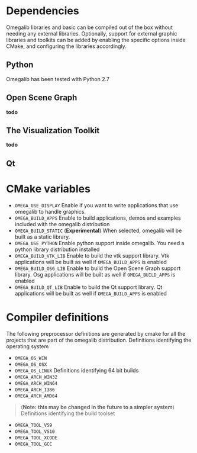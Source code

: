 # Dependencies #
Omegalib libraries and basic can be compiled out of the box without needing any external libraries. Optionally, support for external graphic libraries and toolkits can be added by enabling the specific options inside CMake, and configuring the libraries accordingly.
## Python ##
Omegalib has been tested with Python 2.7
## Open Scene Graph ##
**todo**
## The Visualization Toolkit ##
**todo**
## Qt ##

# CMake variables #
  * `OMEGA_USE_DISPLAY` Enable if you want to write applications that use omegalib to handle graphics.
  * `OMEGA_BUILD_APPS` Enable to build applications, demos and examples included with the omegalib distribution
  * `OMEGA_BUILD_STATIC` (**Experimental**) When selected, omegalib will be built as a static library.
  * `OMEGA_USE_PYTHON` Enable python support inside omegalib. You need a python library distribution installed
  * `OMEGA_BUILD_VTK_LIB` Enable to build the vtk support library. Vtk applications will be built as well if `OMEGA_BUILD_APPS` is enabled
  * `OMEGA_BUILD_OSG_LIB` Enable to build the Open Scene Graph support library. Osg applications will be built as well if `OMEGA_BUILD_APPS` is enabled
  * `OMEGA_BUILD_QT_LIB` Enable to build the Qt support library. Qt applications will be built as well if `OMEGA_BUILD_APPS` is enabled

# Compiler definitions #
The following preprocessor definitions are generated by cmake for all the projects that are part of the omegalib distribution.
Definitions identifying the operating system
  * `OMEGA_OS_WIN`
  * `OMEGA_OS_OSX`
  * `OMEGA_OS_LINUX`
Definitions identifying 64 bit builds
  * `OMEGA_ARCH_WIN32`
  * `OMEGA_ARCH_WIN64`
  * `OMEGA_ARCH_I386`
  * `OMEGA_ARCH_AMD64`
> (**Note: this may be changed in the future to a simpler system**)
Definitions identifying the build toolset
  * `OMEGA_TOOL_VS9`
  * `OMEGA_TOOL_VS10`
  * `OMEGA_TOOL_XCODE`
  * `OMEGA_TOOL_GCC`